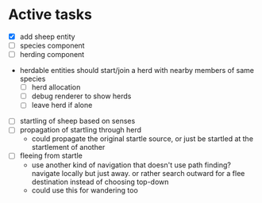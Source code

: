 # Active tasks

* [X] add sheep entity
* [ ] species component
* [ ] herding component
*  herdable entities should start/join a herd with nearby members of same species
    * [ ] herd allocation
    * [ ] debug renderer to show herds
    * [ ] leave herd if alone
* [ ] startling of sheep based on senses
* [ ] propagation of startling through herd
    * could propagate the original startle source, or just be startled at the startlement of another
* [ ] fleeing from startle
    * use another kind of navigation that doesn't use path finding? navigate locally but just away.
        or rather search outward for a flee destination instead of choosing top-down
    * could use this for wandering too
